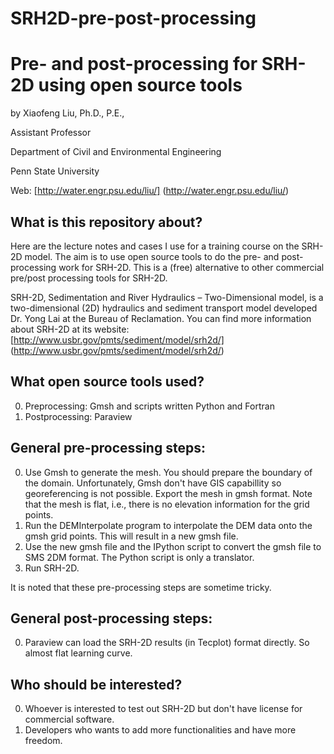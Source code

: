# SRH2D-pre-post-processing
Pre- and post-processing for SRH-2D using open source tools
============================================================

by Xiaofeng Liu, Ph.D., P.E., 

Assistant Professor

Department of Civil and Environmental Engineering

Penn State University

Web: [http://water.engr.psu.edu/liu/] (http://water.engr.psu.edu/liu/)

What is this repository about?
------------------------------------------------------------
Here are the lecture notes and cases I use for a training course on the SRH-2D model. The aim is to use open source tools to do the pre- and post-processing work for SRH-2D. This is a (free) alternative to other commercial pre/post processing tools for SRH-2D.

SRH-2D, Sedimentation and River Hydraulics – Two-Dimensional model, is a two-dimensional (2D) hydraulics and sediment transport model developed Dr. Yong Lai at the Bureau of Reclamation. You can find more information about SRH-2D at its website: [http://www.usbr.gov/pmts/sediment/model/srh2d/] (http://www.usbr.gov/pmts/sediment/model/srh2d/)

What open source tools used?
-----------------------------------------------------------
0. Preprocessing: Gmsh and scripts written Python and Fortran
1. Postprocessing: Paraview

General pre-processing steps:
-----------------------------------------------------------
0. Use Gmsh to generate the mesh. You should prepare the boundary of the domain. Unfortunately, Gmsh don't have GIS capabillity so georeferencing is not possible. Export the mesh in gmsh format. Note that the mesh is flat, i.e., there is no elevation information for the grid points.
1. Run the DEMInterpolate program to interpolate the DEM data onto the gmsh grid points. This will result in a new gmsh file.
2. Use the new gmsh file and the IPython script to convert the gmsh file to SMS 2DM format. The Python script is only a translator. 
3. Run SRH-2D.

It is noted that these pre-processing steps are sometime tricky.

General post-processing steps:
------------------------------------------------------------
0. Paraview can load the SRH-2D results (in Tecplot) format directly. So almost flat learning curve.

Who should be interested?
-----------------------------------------------------------
0. Whoever is interested to test out SRH-2D but don't have license for commercial software. 
1. Developers who wants to add more functionalities and have more freedom.


